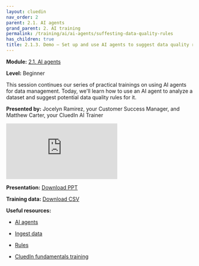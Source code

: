 ```yaml
---
layout: cluedin
nav_order: 2
parent: 2.1. AI agents
grand_parent: 2. AI training
permalink: /training/ai/ai-agents/suffesting-data-quality-rules
has_children: true
title: 2.1.3. Demo – Set up and use AI agents to suggest data quality rules
---
```


**Module:** [2.1. AI agents](/training/ai/ai-agents)

**Level:** Beginner

This session continues our series of practical trainings on using AI agents for data management. Today, we'll learn how to use an AI agent to analyze a dataset and suggest potential data quality rules for it.

**Presented by:** Jocelyn Ramirez, your Customer Success Manager, and Matthew Carter, your CluedIn AI Trainer

<div class="videoFrame">
<iframe src="https://player.vimeo.com/video/1127164441?badge=0&amp;autopause=0&amp;player_id=0&amp;app_id=58479" frameborder="0" allow="autoplay; fullscreen; picture-in-picture; clipboard-write" title="CluedIn AI training: Using AI agents to suggest data quality rules"></iframe></div>

**Presentation:** <a href="../../../assets/other/training-ppt/cluedin-ai-training-ai-agents-suggesting-data-quality-rules.pptx" download>Download PPT</a>

**Training data:** <a href="../../../assets/other/training-ppt/northstar_orders.csv" download>Download CSV</a>

**Useful resources:**

- [AI agents](/management/ai-agents)

- [Ingest data](/getting-started/data-ingestion)

- [Rules](/management/rules)

- [CluedIn fundamentals training](/training/fundamentals)